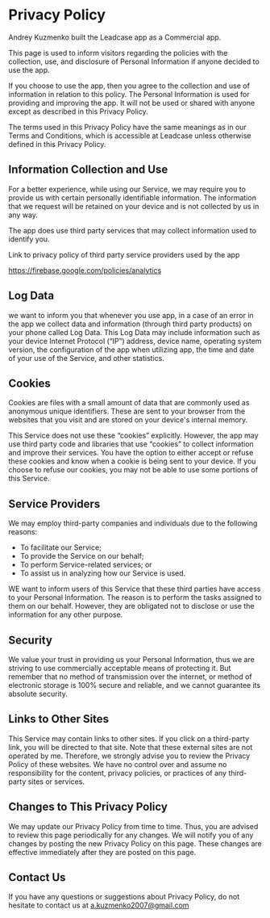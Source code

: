 # Privacy Policy

Andrey Kuzmenko built the Leadcase app as a Commercial app.

This page is used to inform visitors regarding the policies with the collection, use, and disclosure of Personal Information if anyone decided to use the app.

If you choose to use the app, then you agree to the collection and use of information in relation to this policy. The Personal Information is used for providing and improving the app. It will not be used or shared with anyone except as described in this Privacy Policy.

The terms used in this Privacy Policy have the same meanings as in our Terms and Conditions, which is accessible at Leadcase unless otherwise defined in this Privacy Policy.
                    
## Information Collection and Use 

For a better experience, while using our Service, we may require you to provide us with certain personally identifiable information. The information that we request will be retained on your device and is not collected by us in any way.

The app does use third party services that may collect information used to identify you.

Link to privacy policy of third party service providers used by the app

https://firebase.google.com/policies/analytics
    
## Log Data
    
we want to inform you that whenever you use app, in a case of an error in the app we collect data and information (through third party products) on your phone called Log Data. This Log Data may include information such as your device Internet Protocol (“IP”) address, device name, operating system version, the configuration of the app when utilizing app, the time and date of your use of the Service, and other statistics.

## Cookies

Cookies are files with a small amount of data that are commonly used as anonymous unique identifiers. These are sent to your browser from the websites that you visit and are stored on your device's internal memory.

This Service does not use these “cookies” explicitly. However, the app may use third party code and libraries that use “cookies” to collect information and improve their services. You have the option to either accept or refuse these cookies and know when a cookie is being sent to your device. If you choose to refuse our cookies, you may not be
able to use some portions of this Service.
                    
## Service Providers

We may employ third-party companies and individuals due to the following reasons:
                  
- To facilitate our Service;
- To provide the Service on our behalf;
- To perform Service-related services; or
- To assist us in analyzing how our Service is used.

WE want to inform users of this Service that these third parties have access to your Personal Information. The reason is to perform the tasks assigned to them on our behalf. However, they are obligated not to disclose or use the information for any other purpose.

## Security

We value your trust in providing us your Personal Information, thus we are striving to use commercially acceptable means of protecting it. But remember that no method of transmission over the internet, or method of electronic storage is 100% secure and reliable, and we cannot guarantee its absolute security.

## Links to Other Sites
                    
This Service may contain links to other sites. If you click on a third-party link, you will be directed to that site.
Note that these external sites are not operated by me. Therefore, we strongly advise you to review the Privacy Policy of these websites. We have no control over and assume no responsibility for the content, privacy policies, or practices of any third-party sites or services.

## Changes to This Privacy Policy

We may update our Privacy Policy from time to time. Thus, you are advised to review this page periodically for any changes. We will notify you of any changes by posting the new Privacy Policy on this page. These changes are effective immediately after
they are posted on this page.

## Contact Us

If you have any questions or suggestions about Privacy Policy, do not hesitate to contact us at a.kuzmenko2007@gmail.com      
